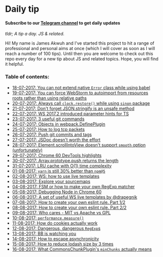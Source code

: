 # Daily tip

#### Subscribe to our [Telegram channel](https://t.me/dailytip) to get daily updates  

*tldr; A tip a day. JS & related.*

Hi! My name is James Akwuh and I've started this project to hit a range of professional and personal aims at once (which I will cover as soon as I will reach a number of 100 tips). Until then you are welcome to check out this repo every day for a new tip about JS and related topics. Hope, you will find it helpful.

### Table of contents:

- [18-07-2017: You can not extend native `Error` class while using babel](tips/18-07-2017/)
- [19-07-2017: You can force WebStorm to autoimport from resources roots rather than using relative paths](tips/19-07-2017)
- [20-07-2017: Always call `clock.restore()` while using `sinon` package](tips/20-07-2017)
- [21-07-2017: Don't forget JSON.stringify is an unsafe method](tips/21-07-2017)
- [22-07-2017: WS 2017.2 introduced parameter hints for TS](tips/22-07-2017)
- [23-07-2017: 3 useful git commands](tips/23-07-2017)
- [24-07-2017: Objects in webpack.DefinePlugin](tips/24-07-2017)
- [25-07-2017: How to log tcp packets](tips/25-07-2017)
- [26-07-2017: Push git commits and tags](tips/26-07-2017)
- [27-07-2017: JSDoc doesn't worth the effort](tips/27-07-2017)
- [28-07-2017: Element.scrollIntoView doesn't support `smooth` option (unfortunately)](tips/28-07-2017)
- [29-07-2017: Chrome 60 DevTools highlights](tips/29-07-2017)
- [30-07-2017: Array.prototype.push returns the length](tips/30-07-2017)
- [31-07-2017: LRU cache with O(1) time complexity](tips/31-07-2017)
- [01-08-2017: `yarn` is still 30% better than `npm@5`](tips/01-08-2017)
- [02-08-2017: WS: how to use live templates](tips/02-08-2017)
- [03-08-2017: Explore your sourcemaps](tips/03-08-2017)
- [04-08-2017: FSM or how to make your own RegExp matcher](tips/04-08-2017)
- [05-08-2017: Debugging Node in Chrome 60](tips/05-08-2017)
- [06-08-2017: A set of useful WS live templates by ](tips/06-08-2017)[@drapegnik](https://github.com/Drapegnik)
- [07-08-2017: How to create your own eslint rule. Part 1/2](tips/07-08-2017)
- [08-08-2017: How to create your own eslint rule. Part 2/2](tips/08-08-2017)
- [09-08-2017: Who cares - MIT vs Apache vs GPL](tips/09-08-2017)
- [10-08-2017: `performance.measure()`](tips/10-08-2017)
- [11-08-2017: How do cookies actually work](tips/11-08-2017)
- [12-08-2017: Dangerous, dangerous `RegExp`s](tips/12-08-2017)
- [13-08-2017: BB is watching you](tips/13-08-2017)
- [14-08-2017: How to escape asynchronicity](tips/14-08-2017)
- [15-08-2017: How to reduce lodash size by 3 times](tips/15-08-2017)
- [16-08-2017: What CommonsChunkPlugin's `minChunks` actually means](tips/16-08-2017)

